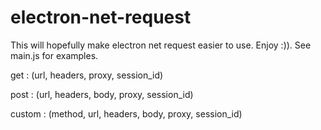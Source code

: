 # electron-net-request

This will hopefully make electron net request easier to use. Enjoy :)).
See main.js for examples.

get : (url, headers, proxy, session_id)



post : (url, headers, body,  proxy, session_id)



custom : (method, url, headers, body,  proxy, session_id)
